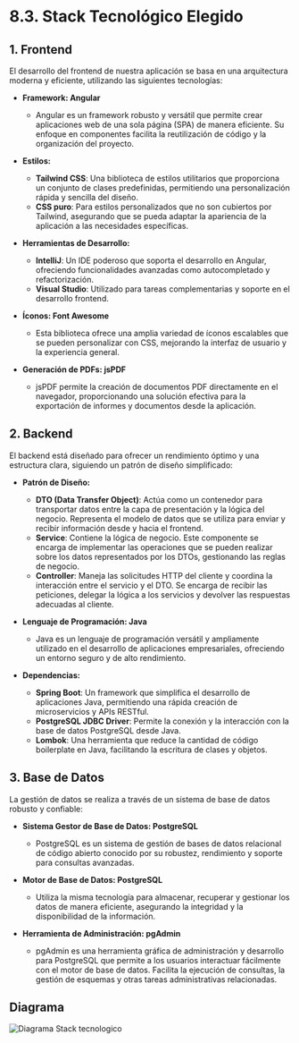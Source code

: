 # 8.3. Stack Tecnológico Elegido

## 1. Frontend

El desarrollo del frontend de nuestra aplicación se basa en una arquitectura moderna y eficiente, utilizando las siguientes tecnologías:

- **Framework: Angular**
  - Angular es un framework robusto y versátil que permite crear aplicaciones web de una sola página (SPA) de manera eficiente. Su enfoque en componentes facilita la reutilización de código y la organización del proyecto.

- **Estilos:**
  - **Tailwind CSS**: Una biblioteca de estilos utilitarios que proporciona un conjunto de clases predefinidas, permitiendo una personalización rápida y sencilla del diseño.
  - **CSS puro**: Para estilos personalizados que no son cubiertos por Tailwind, asegurando que se pueda adaptar la apariencia de la aplicación a las necesidades específicas.

- **Herramientas de Desarrollo:**
  - **IntelliJ**: Un IDE poderoso que soporta el desarrollo en Angular, ofreciendo funcionalidades avanzadas como autocompletado y refactorización.
  - **Visual Studio**: Utilizado para tareas complementarias y soporte en el desarrollo frontend.

- **Íconos: Font Awesome**
  - Esta biblioteca ofrece una amplia variedad de íconos escalables que se pueden personalizar con CSS, mejorando la interfaz de usuario y la experiencia general.

- **Generación de PDFs: jsPDF**
  - jsPDF permite la creación de documentos PDF directamente en el navegador, proporcionando una solución efectiva para la exportación de informes y documentos desde la aplicación.

## 2. Backend

El backend está diseñado para ofrecer un rendimiento óptimo y una estructura clara, siguiendo un patrón de diseño simplificado:

- **Patrón de Diseño:**
  - **DTO (Data Transfer Object)**: Actúa como un contenedor para transportar datos entre la capa de presentación y la lógica del negocio. Representa el modelo de datos que se utiliza para enviar y recibir información desde y hacia el frontend.
  - **Service**: Contiene la lógica de negocio. Este componente se encarga de implementar las operaciones que se pueden realizar sobre los datos representados por los DTOs, gestionando las reglas de negocio.
  - **Controller**: Maneja las solicitudes HTTP del cliente y coordina la interacción entre el servicio y el DTO. Se encarga de recibir las peticiones, delegar la lógica a los servicios y devolver las respuestas adecuadas al cliente.

- **Lenguaje de Programación: Java**
  - Java es un lenguaje de programación versátil y ampliamente utilizado en el desarrollo de aplicaciones empresariales, ofreciendo un entorno seguro y de alto rendimiento.

- **Dependencias:**
  - **Spring Boot**: Un framework que simplifica el desarrollo de aplicaciones Java, permitiendo una rápida creación de microservicios y APIs RESTful.
  - **PostgreSQL JDBC Driver**: Permite la conexión y la interacción con la base de datos PostgreSQL desde Java.
  - **Lombok**: Una herramienta que reduce la cantidad de código boilerplate en Java, facilitando la escritura de clases y objetos.

## 3. Base de Datos

La gestión de datos se realiza a través de un sistema de base de datos robusto y confiable:

- **Sistema Gestor de Base de Datos: PostgreSQL**
  - PostgreSQL es un sistema de gestión de bases de datos relacional de código abierto conocido por su robustez, rendimiento y soporte para consultas avanzadas.

- **Motor de Base de Datos: PostgreSQL**
  - Utiliza la misma tecnología para almacenar, recuperar y gestionar los datos de manera eficiente, asegurando la integridad y la disponibilidad de la información.

- **Herramienta de Administración: pgAdmin**
  - pgAdmin es una herramienta gráfica de administración y desarrollo para PostgreSQL que permite a los usuarios interactuar fácilmente con el motor de base de datos. Facilita la ejecución de consultas, la gestión de esquemas y otras tareas administrativas relacionadas.

## Diagrama

![Diagrama Stack tecnologico](https://github.com/user-attachments/assets/f0f7721e-e36e-4f0b-ac43-c8a2fe5b9f65)

